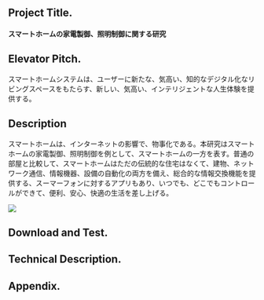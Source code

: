 ## Project Title.

#### スマートホームの家電製御、照明制御に関する研究

## Elevator Pitch.
スマートホームシステムは、ユーザーに新たな、気高い、知的なデジタル化なリビングスペースをもたらす、新しい、気高い、インテリジェントな人生体験を提供する。
## Description

スマートホームは、インターネットの影響で、物事化である。本研究はスマートホームの家電製御、照明制御を例として、スマートホームの一方を表す。普通の部屋と比較して、スマートホームはただの伝統的な住宅はなくて、建物、ネットワーク通信、情報機器、設備の自動化の両方を備え、総合的な情報交換機能を提供する、スーマーフォンに対するアプリもあり、いつでも、どこでもコントロールができて、便利、安心、快適の生活を差し上げる。



![](./Picture/smarthome1.png)

## Download and Test.


## Technical Description.


## Appendix.
